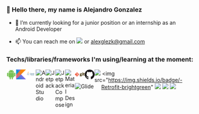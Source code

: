 ### 👋 Hello there, my name is Alejandro Gonzalez

- 🔭 I’m currently looking for a junior position or an internship as an Android Developer

- 📫 You can reach me on   [<img src="https://img.shields.io/badge/LinkedIn-0077B5?style=for-the-badge&logo=linkedin&logoColor=white">](http://www.linkedin.com/in/alejandrogonzalezkringhs)   or alexglezk@gmail.com

### Techs/libraries/frameworks I'm using/learning at the moment:
<img align="left" alt="Android" width="26px" src="https://raw.githubusercontent.com/github/explore/80688e429a7d4ef2fca1e82350fe8e3517d3494d/topics/android/android.png"/>

<img align="left" alt="Kotlin" width="26px" src="https://raw.githubusercontent.com/github/explore/80688e429a7d4ef2fca1e82350fe8e3517d3494d/topics/kotlin/kotlin.png" />

<img align="left" alt="Java" width="26px" src="https://raw.githubusercontent.com/github/explore/80688e429a7d4ef2fca1e82350fe8e3517d3494d/topics/java/java.png" />

<img align="left" alt="Android Studio" width="26px" src="http://bollywoodsargam.com/wp-content/uploads/sites/7/2020/05/600px-Breezeicons-apps-48-android-studio.svg_.png" />

<img align="left" alt="Jetpack" width="26px" src="https://miro.medium.com/max/344/1*a3qBnhNrMuVdGVx7M2aYyA.png" /> <img align="left" alt="Jetpack Compose" width="26px" src="https://www.golem.de/2008/150514-240985-240984_rc.jpg"/> <img align="left" alt="Material Design" width="26px" src="https://pbs.twimg.com/profile_images/925576484122779648/ucVTUoPg_400x400.jpg" /> <img src="https://img.shields.io/badge/-MVVM-orange" /> <img align="left" alt="Git" width="26px" src="https://raw.githubusercontent.com/github/explore/80688e429a7d4ef2fca1e82350fe8e3517d3494d/topics/git/git.png" /> <img align="left" alt="GitHub" width="26px" src="https://raw.githubusercontent.com/github/explore/78df643247d429f6cc873026c0622819ad797942/topics/github/github.png" /> <img src="https://img.shields.io/badge/-Retrofit-brightgreen" <img align="left" alt="Glide" width="70px" src="https://raw.githubusercontent.com/bumptech/glide/master/static/glide_logo.png" /> <img src="https://img.shields.io/badge/-SCRUM-blue" /> <img src="https://img.shields.io/badge/-Room-green" /> <img src="https://img.shields.io/badge/-Dagger%20Hilt-blue" /> 
